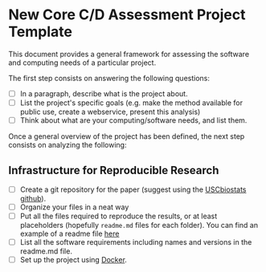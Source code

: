 # New Core C/D Assessment Project Template

This document provides a general framework for assessing the software and computing needs of a particular project.

The first step consists on answering the following questions:

- [ ] In a paragraph, describe what is the project about.
- [ ] List the project's specific goals (e.g. make the method available for public use, create a webservice, present this analysis)
- [ ] Think about what are your computing/software needs, and list them.

Once a general overview of the project has been defined, the next step consists on analyzing the following:

## Infrastructure for Reproducible Research

- [ ] Create a git repository for the paper (suggest using the [USCbiostats github](https://github.com/USCbiostats)).
- [ ] Organize your files in a neat way
- [ ] Put all the files required to reproduce the results, or at least placeholders (hopefully `readme.md` files for each folder). You can find an example of a readme file [here]()
- [ ] List all the software requirements including names and versions in the readme.md file.
- [ ] Set up the project using [Docker](https://www.docker.com/).
